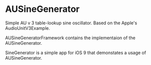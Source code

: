 # AUSineGenerator
Simple AU v 3 table-lookup sine oscillator. Based on the Apple's AudioUnitV3Example.

AUSineGeneratorFramework contains the implementaion of the AUSineGenerator.

SineGenerator is a simple app for iOS 9 that demonstates a usage of AUSineGenerator.
